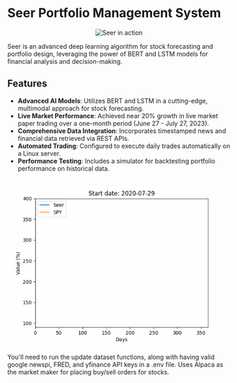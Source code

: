 # Seer Portfolio Management System

<p align="center">
  <img src="path_to_your_main_gif.gif" alt="Seer in action">
</p>

Seer is an advanced deep learning algorithm for stock forecasting and portfolio design, leveraging the power of BERT and LSTM models for financial analysis and decision-making.

## Features

- **Advanced AI Models**: Utilizes BERT and LSTM in a cutting-edge, multimodal approach for stock forecasting.
- **Live Market Performance**: Achieved near 20% growth in live market paper trading over a one-month period (June 27 - July 27, 2023).
- **Comprehensive Data Integration**: Incorporates timestamped news and financial data retrieved via REST APIs.
- **Automated Trading**: Configured to execute daily trades automatically on a Linux server.
- **Performance Testing**: Includes a simulator for backtesting portfolio performance on historical data.
<p align="center">
  <img src="animations/animationLong1.gif" alt="Seer performance visualization">
</p>
You'll need to run the update dataset functions, along with having valid google newspi, FRED, and yfinance API keys in a .env file. Uses Alpaca as the market maker for placing buy/sell orders for stocks.
